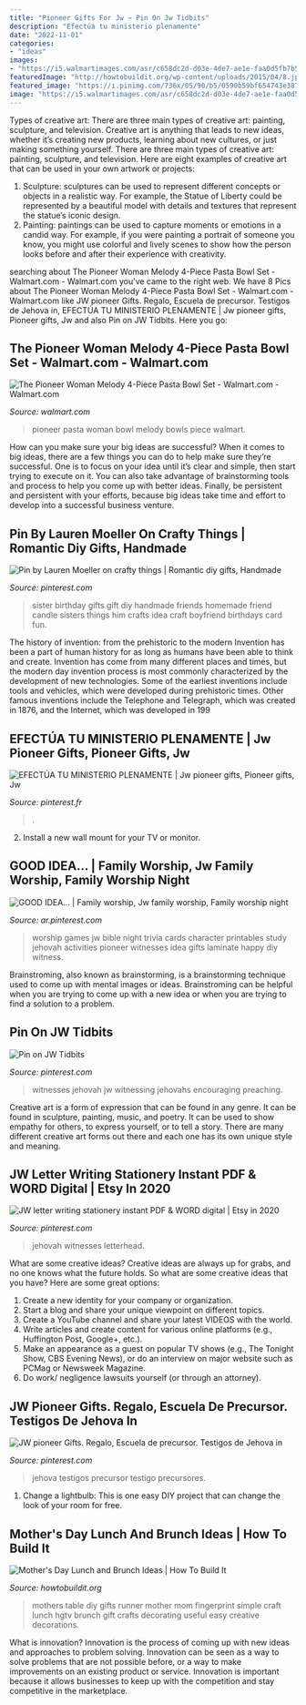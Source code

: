 ```yaml
---
title: "Pioneer Gifts For Jw ~ Pin On Jw Tidbits"
description: "Efectúa tu ministerio plenamente"
date: "2022-11-01"
categories:
- "ideas"
images:
- "https://i5.walmartimages.com/asr/c658dc2d-d03e-4de7-ae1e-faa0d5fb7b56_1.5b0dc336620e68ab937d896c51d489de.jpeg"
featuredImage: "http://howtobuildit.org/wp-content/uploads/2015/04/8.jpeg"
featured_image: "https://i.pinimg.com/736x/05/90/b5/0590b59bf654743e387a8c12fd5d7ca9.jpg"
image: "https://i5.walmartimages.com/asr/c658dc2d-d03e-4de7-ae1e-faa0d5fb7b56_1.5b0dc336620e68ab937d896c51d489de.jpeg"
---
```



Types of creative art: There are three main types of creative art: painting, sculpture, and television.
Creative art is anything that leads to new ideas, whether it’s creating new products, learning about new cultures, or just making something yourself. There are three main types of creative art: painting, sculpture, and television. Here are eight examples of creative art that can be used in your own artwork or projects: 
1. Sculpture: sculptures can be used to represent different concepts or objects in a realistic way. For example, the Statue of Liberty could be represented by a beautiful model with details and textures that represent the statue’s iconic design. 
2. Painting: paintings can be used to capture moments or emotions in a candid way. For example, if you were painting a portrait of someone you know, you might use colorful and lively scenes to show how the person looks before and after their experience with creativity. 

	

		
searching about The Pioneer Woman Melody 4-Piece Pasta Bowl Set - Walmart.com - Walmart.com you've came to the right web. We have 8 Pics about The Pioneer Woman Melody 4-Piece Pasta Bowl Set - Walmart.com - Walmart.com like JW pioneer Gifts. Regalo, Escuela de precursor. Testigos de Jehova in, EFECTÚA TU MINISTERIO PLENAMENTE | Jw pioneer gifts, Pioneer gifts, Jw and also Pin on JW Tidbits. Here you go:
		
    
## The Pioneer Woman Melody 4-Piece Pasta Bowl Set - Walmart.com - Walmart.com

<img loading=lazy src="https://i5.walmartimages.com/asr/c658dc2d-d03e-4de7-ae1e-faa0d5fb7b56_1.5b0dc336620e68ab937d896c51d489de.jpeg" onerror="this.onerror=null;this.src='https://tse3.mm.bing.net/th?id=OIP.JtUFPV17bVOQMgDxAWlIOwHaHa&amp;pid=15.1';" alt="The Pioneer Woman Melody 4-Piece Pasta Bowl Set - Walmart.com - Walmart.com">

_Source: walmart.com_

>pioneer pasta woman bowl melody bowls piece walmart. 

	

How can you make sure your big ideas are successful?
When it comes to big ideas, there are a few things you can do to help make sure they’re successful. One is to focus on your idea until it’s clear and simple, then start trying to execute on it. You can also take advantage of brainstorming tools and process to help you come up with better ideas. Finally, be persistent and persistent with your efforts, because big ideas take time and effort to develop into a successful business venture.

    
## Pin By Lauren Moeller On Crafty Things | Romantic Diy Gifts, Handmade

<img loading=lazy src="https://i.pinimg.com/736x/31/1b/07/311b07afe2d506e091bb85fa9eb7f503--birthday-gifts-for-sister-handmade-birthday-gifts.jpg" onerror="this.onerror=null;this.src='https://tse1.mm.bing.net/th?id=OIP.qpbYrNL0AAjit0PJWVYmmwHaIs&amp;pid=15.1';" alt="Pin by Lauren Moeller on crafty things | Romantic diy gifts, Handmade">

_Source: pinterest.com_

>sister birthday gifts gift diy handmade friends homemade friend candle sisters things him crafts idea craft boyfriend birthdays card fun. 

	

The history of invention: from the prehistoric to the modern
Invention has been a part of human history for as long as humans have been able to think and create. Invention has come from many different places and times, but the modern day invention process is most commonly characterized by the development of new technologies. Some of the earliest inventions include tools and vehicles, which were developed during prehistoric times. Other famous inventions include the Telephone and Telegraph, which was created in 1876, and the Internet, which was developed in 199
    
## EFECTÚA TU MINISTERIO PLENAMENTE | Jw Pioneer Gifts, Pioneer Gifts, Jw

<img loading=lazy src="https://i.pinimg.com/736x/b0/52/32/b0523233340c9a3736601003cbbca51d.jpg" onerror="this.onerror=null;this.src='https://tse2.mm.bing.net/th?id=OIP.KPz5IdHzue0vBEG2YLOFjAHaJh&amp;pid=15.1';" alt="EFECTÚA TU MINISTERIO PLENAMENTE | Jw pioneer gifts, Pioneer gifts, Jw">

_Source: pinterest.fr_

>. 

	

2. Install a new wall mount for your TV or monitor.

    
## GOOD IDEA... | Family Worship, Jw Family Worship, Family Worship Night

<img loading=lazy src="https://i.pinimg.com/736x/8d/a8/1a/8da81a67c9afe344de619b0a673c9026--family-worship-night-family-study-jw-worship-ideas.jpg" onerror="this.onerror=null;this.src='https://tse3.mm.bing.net/th?id=OIP.9-a1dgpoBuFk_ce107W63wHaHW&amp;pid=15.1';" alt="GOOD IDEA... | Family worship, Jw family worship, Family worship night">

_Source: ar.pinterest.com_

>worship games jw bible night trivia cards character printables study jehovah activities pioneer witnesses idea gifts laminate happy diy witness. 

	

Brainstroming, also known as brainstorming, is a brainstorming technique used to come up with mental images or ideas. Brainstroming can be helpful when you are trying to come up with a new idea or when you are trying to find a solution to a problem.

    
## Pin On JW Tidbits

<img loading=lazy src="https://i.pinimg.com/640x/c7/05/bc/c705bc7df9606a25f6f5f0fed83a7f2e.jpg" onerror="this.onerror=null;this.src='https://tse4.mm.bing.net/th?id=OIP.Ae-aPR0efbUtik_O9PPoZQHaNK&amp;pid=15.1';" alt="Pin on JW Tidbits">

_Source: pinterest.com_

>witnesses jehovah jw witnessing jehovahs encouraging preaching. 

	

Creative art is a form of expression that can be found in any genre. It can be found in sculpture, painting, music, and poetry. It can be used to show empathy for others, to express yourself, or to tell a story. There are many different creative art forms out there and each one has its own unique style and meaning.

    
## JW Letter Writing Stationery Instant PDF &amp; WORD Digital | Etsy In 2020

<img loading=lazy src="https://i.pinimg.com/736x/45/3c/3a/453c3a2692f28941f0e25bd1c0b9fe1d.jpg" onerror="this.onerror=null;this.src='https://tse4.mm.bing.net/th?id=OIP.VDVli1bJe4FnAIN1yxQpbwHaGE&amp;pid=15.1';" alt="JW letter writing stationery instant PDF &amp; WORD digital | Etsy in 2020">

_Source: pinterest.com_

>jehovah witnesses letterhead. 

	

What are some creative ideas?
Creative ideas are always up for grabs, and no one knows what the future holds. So what are some creative ideas that you have? Here are some great options: 
1. Create a new identity for your company or organization.
2. Start a blog and share your unique viewpoint on different topics.
3. Create a YouTube channel and share your latest VIDEOS with the world. 
4. Write articles and create content for various online platforms (e.g., Huffington Post, Google+, etc.). 
5. Make an appearance as a guest on popular TV shows (e.g., The Tonight Show, CBS Evening News), or do an interview on major website such as PCMag or Newsweek Magazine. 
6. Do work/ negligence lawsuits yourself (or through an attorney).

    
## JW Pioneer Gifts. Regalo, Escuela De Precursor. Testigos De Jehova In

<img loading=lazy src="https://i.pinimg.com/736x/05/90/b5/0590b59bf654743e387a8c12fd5d7ca9.jpg" onerror="this.onerror=null;this.src='https://tse3.mm.bing.net/th?id=OIP.Wes_DG3nsE_rSkQoNzTsiAHaJP&amp;pid=15.1';" alt="JW pioneer Gifts. Regalo, Escuela de precursor. Testigos de Jehova in">

_Source: pinterest.com_

>jehova testigos precursor testigo precursores. 

	

1. Change a lightbulb: This is one easy DIY project that can change the look of your room for free.

    
## Mother&#039;s Day Lunch And Brunch Ideas | How To Build It

<img loading=lazy src="http://howtobuildit.org/wp-content/uploads/2015/04/8.jpeg" onerror="this.onerror=null;this.src='https://tse1.mm.bing.net/th?id=OIP.kkh5mjmApR2fgpE0jCenqgHaJ4&amp;pid=15.1';" alt="Mother&#039;s Day Lunch and Brunch Ideas | How To Build It">

_Source: howtobuildit.org_

>mothers table diy gifts runner mother mom fingerprint simple craft lunch hgtv brunch gift crafts decorating useful easy creative decorations. 

	

What is innovation?
Innovation is the process of coming up with new ideas and approaches to problem solving. Innovation can be seen as a way to solve problems that are not possible before, or a way to make improvements on an existing product or service. Innovation is important because it allows businesses to keep up with the competition and stay competitive in the marketplace.

